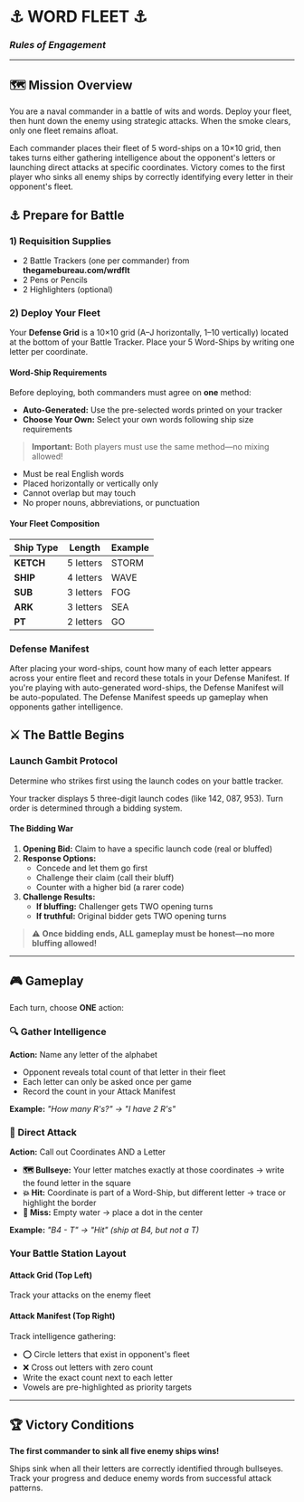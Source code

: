 # ⚓ WORD FLEET ⚓
### *Rules of Engagement*

---

## 🗺️ Mission Overview

You are a naval commander in a battle of wits and words. Deploy your fleet, then hunt down the enemy using strategic attacks. When the smoke clears, only one fleet remains afloat.

Each commander places their fleet of 5 word-ships on a 10×10 grid, then takes turns either gathering intelligence about the opponent's letters or launching direct attacks at specific coordinates. Victory comes to the first player who sinks all enemy ships by correctly identifying every letter in their opponent's fleet.

## ⚓ Prepare for Battle

### 1) Requisition Supplies
- 2 Battle Trackers (one per commander) from **thegamebureau.com/wrdflt**
- 2 Pens or Pencils
- 2 Highlighters (optional)

### 2) Deploy Your Fleet

Your **Defense Grid** is a 10×10 grid (A–J horizontally, 1–10 vertically) located at the bottom of your Battle Tracker. Place your 5 Word-Ships by writing one letter per coordinate.

#### Word-Ship Requirements

Before deploying, both commanders must agree on **one** method:
- **Auto-Generated:** Use the pre-selected words printed on your tracker
- **Choose Your Own:** Select your own words following ship size requirements

> **Important:** Both players must use the same method—no mixing allowed!

- Must be real English words
- Placed horizontally or vertically only
- Cannot overlap but may touch
- No proper nouns, abbreviations, or punctuation

#### Your Fleet Composition

| Ship Type | Length | Example |
|-----------|--------|---------|
| **KETCH** | 5 letters | STORM |
| **SHIP** | 4 letters | WAVE |
| **SUB** | 3 letters | FOG |
| **ARK** | 3 letters | SEA |
| **PT** | 2 letters | GO |

### Defense Manifest

After placing your word-ships, count how many of each letter appears across your entire fleet and record these totals in your Defense Manifest. If you're playing with auto-generated word-ships, the Defense Manifest will be auto-populated. The Defense Manifest speeds up gameplay when opponents gather intelligence.

## ⚔️ The Battle Begins

### Launch Gambit Protocol

Determine who strikes first using the launch codes on your battle tracker.

Your tracker displays 5 three-digit launch codes (like 142, 087, 953). Turn order is determined through a bidding system.

#### The Bidding War

1. **Opening Bid:** Claim to have a specific launch code (real or bluffed)
2. **Response Options:**
   - Concede and let them go first
   - Challenge their claim (call their bluff)
   - Counter with a higher bid (a rarer code)
3. **Challenge Results:**
   - **If bluffing:** Challenger gets TWO opening turns
   - **If truthful:** Original bidder gets TWO opening turns

> ⚠️ **Once bidding ends, ALL gameplay must be honest—no more bluffing allowed!**

---

## 🎮 Gameplay

Each turn, choose **ONE** action:

### 🔍 Gather Intelligence

**Action:** Name any letter of the alphabet
- Opponent reveals total count of that letter in their fleet
- Each letter can only be asked once per game
- Record the count in your Attack Manifest

**Example:** *"How many R's?" → "I have 2 R's"*

### 🎯 Direct Attack

**Action:** Call out Coordinates AND a Letter
- **🗺️ Bullseye:** Your letter matches exactly at those coordinates → write the found letter in the square
- **💥 Hit:** Coordinate is part of a Word-Ship, but different letter → trace or highlight the border
- **🌊 Miss:** Empty water → place a dot in the center

**Example:** *"B4 - T" → "Hit" (ship at B4, but not a T)*

### Your Battle Station Layout

#### Attack Grid (Top Left)
Track your attacks on the enemy fleet

#### Attack Manifest (Top Right)
Track intelligence gathering:
- ⭕ Circle letters that exist in opponent's fleet
- ❌ Cross out letters with zero count
- Write the exact count next to each letter
- Vowels are pre-highlighted as priority targets

---

## 🏆 Victory Conditions

**The first commander to sink all five enemy ships wins!**

Ships sink when all their letters are correctly identified through bullseyes. Track your progress and deduce enemy words from successful attack patterns.